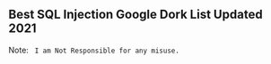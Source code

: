 ## Best SQL Injection Google Dork List Updated 2021

Note: `` I am Not Responsible for any misuse.``
